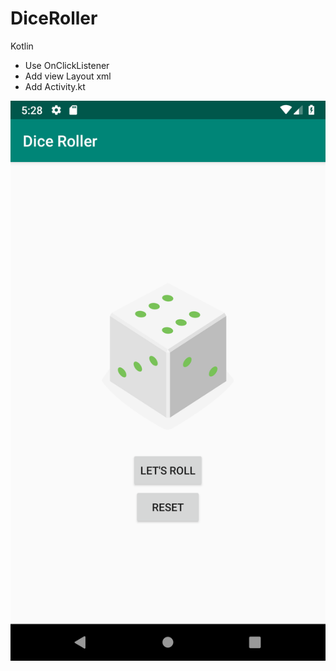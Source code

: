 # DiceRoller
Kotlin
* Use OnClickListener
* Add view Layout xml
* Add Activity.kt

![](https://github.com/AnelCC/DiceRoller/blob/master/DiceApp.png)
